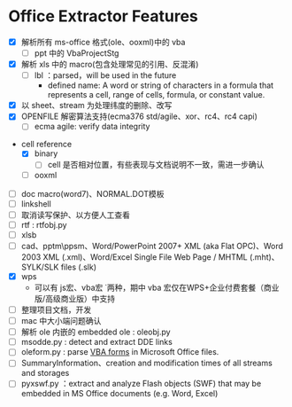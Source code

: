 # Office Extractor Features
- [x] 解析所有 ms-office 格式(ole、ooxml)中的 vba
  - [ ] ppt 中的 VbaProjectStg 
- [x] 解析 xls 中的 macro(包含处理常见的引用、反混淆)
  - [ ] lbl ：parsed，will be used in the future
    - defined name: A word or string of characters in a formula that represents a cell, range of cells, formula, or constant value.
- [x] 以 sheet、stream 为处理纬度的删除、改写
- [x] OPENFILE 解密算法支持(ecma376 std/agile、xor、rc4、rc4 capi)
  - [ ] ecma agile: verify data integrity
- cell reference
  - [x] binary
    - [ ] cell 是否相对位置，有些表现与文档说明不一致，需进一步确认
  - [ ] ooxml
- [ ] doc macro(word7)、NORMAL.DOT模板
- [ ] linkshell
- [ ] 取消读写保护、以方便人工查看
- [ ] rtf : rtfobj.py
- [ ] xlsb 
- [ ] cad、pptm\ppsm、Word/PowerPoint 2007+ XML (aka Flat OPC)、Word 2003 XML (.xml)、Word/Excel Single File Web Page / MHTML (.mht)、SYLK/SLK files (.slk)
- [x] wps
  - 可以有 js宏、vba宏 ˙两种，期中 vba 宏仅在WPS+企业付费套餐（商业版/高级商业版）中支持
- [ ] 整理项目文档，开发
- [ ] mac 中大小端问题确认
- [ ] 解析 ole 内嵌的 embedded ole : oleobj.py
- [ ] msodde.py : detect and extract DDE links
- [ ] oleform.py : parse [VBA forms](https://msdn.microsoft.com/en-us/library/office/cc313125%28v=office.12%29.aspx?f=255&MSPPError=-2147217396) in Microsoft Office files. 
- [ ] SummaryInformation、creation and modification times of all streams and storages
- [ ] pyxswf.py ：extract and analyze Flash objects (SWF) that may be embedded in  MS Office documents (e.g. Word, Excel)